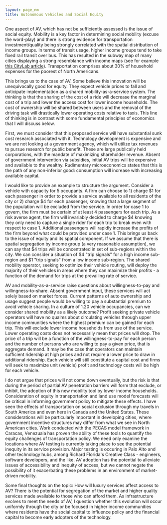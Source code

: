 ```yaml
---
layout: page_nm
title: Autonomous Vehicles and Social Equity
---
```


One aspect of AV, which has not be sufficiently assessed is the issue of social equity. Mobility is a key factor in determining social mobility (excuse the word-play)
and there is strong evidence for transportation investment/quality being strongly correlated with the spatial distribution of income groups. In terms of transit usage,
higher income groups tend to take fixed rail transit over bus. This has resulted in the subway map of many cities displaying a strong resemblance with income maps
(see for example [this CityLab article](https://www.citylab.com/equity/2015/01/what-your-nearest-transit-station-says-about-your-income/384880/)). Transportation
comprises about 30% of household expenses for the poorest of North Americans.

This brings us to the case of AV. Some believe this innovation will be unequivocally good for equity. They expect vehicle prices to fall and anticipate implementation
as a shared mobility-as-a-service system. The thinking is that the sharing of the cost of a ride will decrease the marginal cost of a trip and lower the access
cost for lower income households. The cost of ownership will be shared between users and the removal of the driving task will drastically lower operating costs
relative to taxis. This line of thinking is in contrast with some fundamental principles of economics that I will discuss below.

First, we must consider that this proposed service will have substantial sunk cost research associated with it. Technology development is expensive and we are not
looking at a government agency, which will utilize tax revenues to pursue research for public benefit. These are large publically held corporations, with the
mandate of maximizing shareholder revenue. Absent of government intervention via subsidies, initial AV trips will be expensive and available to the wealthy. 
Rudimentary microeconomics states that this is the path of any non-inferior good: consumption will increase with increasing available capital.

I would like to provide an example to structure the argument. Consider a vehicle with capacity for 5 occupants. A firm can choose to 1) charge \$1 for each
passenger in order to provide a service available to all residents of the city or 2) charge \$4 for each passenger, knowing that a large segment of the population
will be excluded from the service. In order for case 1 to govern, the firm must be certain of at least 4 passengers for each trip. As a risk averse agent, the firm
will invariably decided to charge \$4 knowing they only need to capture a single rider for each trip to break even with respect to case 1. Additional passengers
will rapidly increase the profits of the firm beyond what could be provided under case 1. This brings us back to the issue of equity and its spatial component.
If we assume that there is spatial segregation by income group (a very reasonable assumption), we can say that \$4 trips will be concentrated in set of sub-regions
within the city. We can consider a situation of \$4 "trip signals" for a high income sub-region and \$1 "trip signals" from a low income sub-region. The shared mobility
operator, seeking to optimize their vehicle routing, will deploy the majority of their vehicles in areas where they can maximize their profits - a function of the
demand for trips at the prevailing rate of service.

AV and mobility-as-a-service raise questions about willingness-to-pay and willingness-to-share. Absent government input, these services will act solely based on market
forces. Current patterns of auto ownership and usage suggest people would be willing to pay a substantial premium to avoid vehicle sharing. In a culture of 1.20
vehicle occupancies, can we consider shared mobility as a likely outcome? Profit seeking private vehicle operators will have no qualms about circulating vehicles
through upper income communities where the highest premium can be gained for each trip. This will exclude lower income households from use of the service. Lower
operating costs does not necessarily mean that prices will drop. The price of a trip will be a function of the willingness-to-pay for each person and the number of
persons who are willing to pay a given price, that is aggregate demand. It may be the case that operators can maintain sufficient ridership at high
prices and not require a lower price to draw in additional ridership. Each vehicle will still constitute a capital cost and firms will seek to maximize unit (vehicle)
profit and technology costs will be high for each vehicle.

I do not argue that prices will not come down eventually, but the risk is that during the period of partial AV penetration barriers will form that exclude, or inhibit,
the adoption of this new mobility tool by lower income households. Consideration of equity in transportation and land use model forecasts will be critical in 
informing government policy to mitigate these effects. I have seen the effects of transportation on social exclusion through my travels in South America and even here in Canada and the United States. 
These considerations will be particularly important in developing cities, where government incentive structures may differ from what we see in North American cities. Work conducted with the PECAS model
framework in Caracas, Venezuala has proven the ability of these tools to quantify the equity challenges of transportation policy. We need only examine the locations where
AV testing is currently taking place to see the potential inequity in its service provision. Major testing is occuring in Palo Alto and other technology hubs, among
Richard Florida's Creative Class - engineers, software developers, and the like. AV adoption has the potential to alleviate issues of accessibility and inequity of access,
but we cannot negate the possibility of it exacerbating these problems in an environment of market-driven mobility.

Some final thoughts on the topic: How will luxury services affect access to AV? There is the potential for segregation of the market and higher quality services made
available to those who can afford them. As infrastructure evolves to meet the needs of AV, I question whether this evolution will occur uniformly through the city
or be focused in higher income communities where residents have the social capital to influence policy and the financial capital to become early adopters of the
technology.